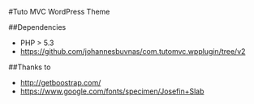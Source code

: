 #Tuto MVC WordPress Theme

##Dependencies

- PHP > 5.3
- https://github.com/johannesbuvnas/com.tutomvc.wpplugin/tree/v2

##Thanks to
- http://getboostrap.com/
- https://www.google.com/fonts/specimen/Josefin+Slab